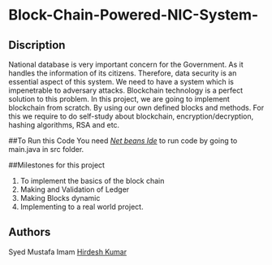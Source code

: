# Block-Chain-Powered-NIC-System-

## Discription
National database is very important concern for the Government. As it handles the information of its citizens. Therefore, data security is an essential aspect of this system. We need to have a system which is impenetrable to adversary attacks. Blockchain technology is a perfect solution to this problem.     In this project, we are going to implement blockchain from scratch. By using our own defined blocks and methods. For this we require to do self-study about blockchain, encryption/decryption, hashing algorithms, RSA and etc.

##To Run this Code
You need *[Net beans Ide](https://netbeans.org/downloads/6.1/index.html)* to run code by going to main.java in src folder.

##Milestones for this project

1. To implement the basics of the block chain
2. Making and Validation of Ledger
3. Making Blocks dynamic
3. Implementing to a real world project.


## Authors

Syed Mustafa Imam
[Hirdesh Kumar](https://www.linkedin.com/in/hirdesh-kumar-3482781a1/)
